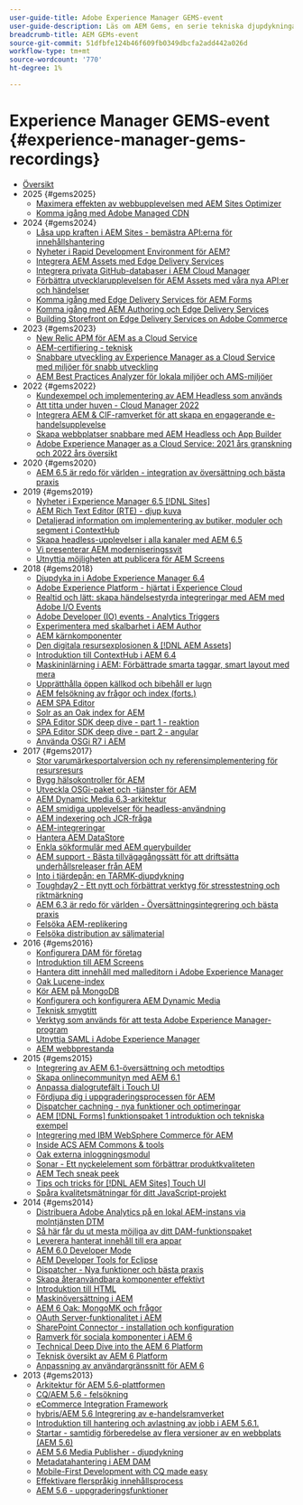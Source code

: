 ```yaml
---
user-guide-title: Adobe Experience Manager GEMS-event
user-guide-description: Läs om AEM Gems, en serie tekniska djupdykningar från Adobe Experience Manager experter.
breadcrumb-title: AEM GEMs-event
source-git-commit: 51dfbfe124b46f609fb0349dbcfa2add442a026d
workflow-type: tm+mt
source-wordcount: '770'
ht-degree: 1%

---
```



# Experience Manager GEMS-event {#experience-manager-gems-recordings}

+ [Översikt](overview.md)
+ 2025 {#gems2025}
   + [Maximera effekten av webbupplevelsen med AEM Sites Optimizer](gems2025/maximize-impact-with-sites-optimizer.md)
   + [Komma igång med Adobe Managed CDN](gems2025/getting-started-adobe-managed-cdn.md)
+ 2024 {#gems2024}
   + [Låsa upp kraften i AEM Sites - bemästra API:erna för innehållshantering](gems2024/content-management-apis.md)
   + [Nyheter i Rapid Development Environment för AEM?](gems2024/rapid-development-environment-news.md)
   + [Integrera AEM Assets med Edge Delivery Services](gems2024/edge-delivery-for-aem-assets.md)
   + [Integrera privata GitHub-databaser i AEM Cloud Manager](gems2024/private-github-for-aem-cloud-manager.md)
   + [Förbättra utvecklarupplevelsen för AEM Assets med våra nya API:er och händelser](gems2024/improving-dev-experience-for-aem-assets-with-new-apis-and-events.md)
   + [Komma igång med Edge Delivery Services för AEM Forms](gems2024/edge-delivery-for-aem-forms.md)
   + [Komma igång med AEM Authoring och Edge Delivery Services](/help/experience-manager-gems/gems2024/aem-authoring-and-edge-delivery.md)
   + [Building Storefront on Edge Delivery Services on Adobe Commerce](/help/experience-manager-gems/gems2024/storefronts-on-edge-delivery-with-adobe-commerce.md)
+ 2023 {#gems2023}
   + [New Relic APM för AEM as a Cloud Service](gems2023/newrelic-apm-for-aem-cloud-service.md)
   + [AEM-certifiering - teknisk](gems2023/aem-certification-technical.md)
   + [Snabbare utveckling av Experience Manager as a Cloud Service med miljöer för snabb utveckling](/help/experience-manager-gems/gems2023/rapid-development-environments.md)
   + [AEM Best Practices Analyzer för lokala miljöer och AMS-miljöer](gems2023/aem-best-practices-analyzer.md)
+ 2022 {#gems2022}
   + [Kundexempel och implementering av AEM Headless som används](gems2022/customer-use-case-and-implementation-of-aem-headless-in-use.md)
   + [Att titta under huven - Cloud Manager 2022](gems2022/looking-under-the-hood-cloud-manager-2022.md)
   + [Integrera AEM &amp; CIF-ramverket för att skapa en engagerande e-handelsupplevelse](gems2022/aem-and-cif-framework-integration.md)
   + [Skapa webbplatser snabbare med AEM Headless och App Builder](gems2022/build-sites-faster-with-headless-and-appbuilder.md)
   + [Adobe Experience Manager as a Cloud Service: 2021 års granskning och 2022 års översikt](gems2022/aemcloudservice-2021-review-and-outlook.md)
+ 2020 {#gems2020}
   + [AEM 6.5 är redo för världen - integration av översättning och bästa praxis](gems2020/aem65-readyfortheworld-translationintegration-bestpractices.md)
+ 2019 {#gems2019}
   + [Nyheter i Experience Manager 6.5 [!DNL Sites]](gems2019/adobe-experience-manager-6-5-sites-whats-new.md)
   + [AEM Rich Text Editor (RTE) - djup kuva](gems2019/aem-rich-text-editor-rte-deep-dive1.md)
   + [Detaljerad information om implementering av butiker, moduler och segment i ContextHub](gems2019/contexthub-deep-dive.md)
   + [Skapa headless-upplevelser i alla kanaler med AEM 6.5](gems2019/creating-headless-omnichannel-experiences-with-aem-65.md)
   + [Vi presenterar AEM moderniseringssvit](gems2019/introducing-the-aem-modernization-suite.md)
   + [Utnyttja möjligheten att publicera för AEM Screens](gems2019/leveraging-author-publish-for-aem-screens.md)
+ 2018 {#gems2018}
   + [Djupdyka in i Adobe Experience Manager 6.4](gems2018/aem-6-4-technical-sneak-peek.md)
   + [Adobe Experience Platform - hjärtat i Experience Cloud](gems2018/aem-acp.md)
   + [Realtid och lätt: skapa händelsestyrda integreringar med AEM med Adobe I/O Events](gems2018/aem-adobe-io.md)
   + [Adobe Developer (IO) events - Analytics Triggers](gems2018/aem-analytics-triggers.md)
   + [Experimentera med skalbarhet i AEM Author](gems2018/aem-author-scalability1.md)
   + [AEM kärnkomponenter](gems2018/aem-core-components.md)
   + [Den digitala resursexplosionen &amp; [!DNL AEM Assets]](gems2018/aem-digital-asset-explosion.md)
   + [Introduktion till ContextHub i AEM 6.4](gems2018/aem-intro-to-contexthub.md)
   + [Maskininlärning i AEM: Förbättrade smarta taggar, smart layout med mera](gems2018/aem-machine-learning.md)
   + [Upprätthålla öppen källkod och bibehåll er lugn](gems2018/aem-maintaining-open-source.md)
   + [AEM felsökning av frågor och index (forts.)](gems2018/aem-query-and-index-troubleshooting2.md)
   + [AEM SPA Editor](gems2018/aem-spa-editor.md)
   + [Solr as an Oak index for AEM](gems2018/solr-as-an-oak-index-for-aem.md)
   + [SPA Editor SDK deep dive - part 1 - reaktion](gems2018/spa-editor-sdk-deep-dive-react.md)
   + [SPA Editor SDK deep dive - part 2 - angular](gems2018/spa-editor-sdk-deep-dive-angular.md)
   + [Använda OSGi R7 i AEM](gems2018/using-osgi-r7-in-aem.md)
+ 2017 {#gems2017}
   + [Stor varumärkesportalversion och ny referensimplementering för resursresurs](gems2017/aem-brand-portal.md)
   + [Bygg hälsokontroller för AEM](gems2017/aem-building-health-checks-for-aem.md)
   + [Utveckla OSGi-paket och -tjänster för AEM](gems2017/aem-developing-osgi-bundles-services-for-aem.md)
   + [AEM Dynamic Media 6.3-arkitektur](gems2017/aem-dynamic-media-architecture.md)
   + [AEM smidiga upplevelser för headless-användning](gems2017/aem-headless-usecases.md)
   + [AEM indexering och JCR-fråga](gems2017/aem-indexing-jcr-query.md)
   + [AEM-integreringar](gems2017/aem-integrations.md)
   + [Hantera AEM DataStore](gems2017/aem-managing-aem-datastore.md)
   + [Enkla sökformulär med AEM querybuilder](gems2017/aem-search-forms-using-querybuilder.md)
   + [AEM support - Bästa tillvägagångssätt för att driftsätta underhållsreleaser från AEM](gems2017/aem-sustenance-best-practices-deploying-maintenance-releases.md)
   + [Into i tjärdepån: en TARMK-djupdykning](gems2017/aem-tarmk-deepdive.md)
   + [Toughday2 - Ett nytt och förbättrat verktyg för stresstestning och riktmärkning](gems2017/aem-toughday2-stress-testing-benchmarking-tool.md)
   + [AEM 6.3 är redo för världen - Översättningsintegrering och bästa praxis](gems2017/aem-translation-best-practices.md)
   + [Felsöka AEM-replikering](gems2017/aem-troubleshooting-aem-replication.md)
   + [Felsöka distribution av säljmaterial](gems2017/aem-troubleshooting-sling.md)
+ 2016 {#gems2016}
   + [Konfigurera DAM för företag](gems2016/aem-configuring-dam-for-enterprise.md)
   + [Introduktion till AEM Screens](gems2016/aem-introduction-to-aem-screens.md)
   + [Hantera ditt innehåll med malleditorn i Adobe Experience Manager](gems2016/aem-managing-content-with-template-editor.md)
   + [Oak Lucene-index](gems2016/aem-oak-lucene-indexes.md)
   + [Kör AEM på MongoDB](gems2016/aem-running-aem-on-mongodb.md)
   + [Konfigurera och konfigurera AEM Dynamic Media](gems2016/aem-setup-and-configure-aem-dynamic-media.md)
   + [Teknisk smygtitt](gems2016/aem-technical-sneak-peek.md)
   + [Verktyg som används för att testa Adobe Experience Manager-program](gems2016/aem-testing-tools-for-aem-apps.md)
   + [Utnyttja SAML i Adobe Experience Manager](gems2016/aem-utilizing-saml-in-aem-deployments.md)
   + [AEM webbprestanda](gems2016/aem-web-performance.md)
+ 2015 {#gems2015}
   + [Integrering av AEM 6.1-översättning och metodtips](gems2015/aem-6-1-translation-integration-and-best-practices.md)
   + [Skapa onlinecommunityn med AEM 6.1](gems2015/aem-creating-online-communities-with-aem-6-1.md)
   + [Anpassa dialogrutefält i Touch UI](gems2015/aem-customizing-dialog-fields-in-touch-ui.md)
   + [Fördjupa dig i uppgraderingsprocessen för AEM](gems2015/aem-deep-dive-into-aem-upgrade-process.md)
   + [Dispatcher cachning - nya funktioner och optimeringar](gems2015/aem-dispatcher-caching-new-features-and-optimizations.md)
   + [AEM [!DNL Forms] funktionspaket 1 introduktion och tekniska exempel](gems2015/aem-forms-feature-pack-1-introduction-and-technical-samples.md)
   + [Integrering med IBM WebSphere Commerce för AEM](gems2015/aem-ibm-websphere-commerce-integration-for-aem.md)
   + [Inside ACS AEM Commons &amp; tools](gems2015/aem-inside-acs-aem-commons-and-tools.md)
   + [Oak externa inloggningsmodul](gems2015/aem-oak-external-login-module-authenticating-with-ldap-and-beyond.md)
   + [Sonar - Ett nyckelelement som förbättrar produktkvaliteten](gems2015/aem-sonar-a-key-element-to-improve-product-quality.md)
   + [AEM Tech sneak peek](gems2015/aem-tech-sneak-peek.md)
   + [Tips och tricks för  [!DNL AEM Sites] Touch UI](gems2015/aem-tips-and-tricks-for-aem-sites-touch-ui.md)
   + [Spåra kvalitetsmätningar för ditt JavaScript-projekt](gems2015/aem-track-quality-metrics-of-your-javascript-project.md)
+ 2014 {#gems2014}
   + [Distribuera Adobe Analytics på en lokal AEM-instans via molntjänsten DTM](gems2014/aem-adobe-analytics-dynamic-tag-management.md)
   + [Så här får du ut mesta möjliga av ditt DAM-funktionspaket](gems2014/aem-dam-feature-pack.md)
   + [Leverera hanterat innehåll till era appar](gems2014/aem-delivering-managed-content-to-your-native-apps.md)
   + [AEM 6.0 Developer Mode](gems2014/aem-developer-mode.md)
   + [AEM Developer Tools for Eclipse](gems2014/aem-developer-tools-for-eclipse.md)
   + [Dispatcher - Nya funktioner och bästa praxis](gems2014/aem-dispatcher.md)
   + [Skapa återanvändbara komponenter effektivt](gems2014/aem-efficiently-build-reusable-components.md)
   + [Introduktion till HTML](gems2014/aem-introduction-to-htl.md)
   + [Maskinöversättning i AEM](gems2014/aem-machine-translation-in-aem.md)
   + [AEM 6 Oak: MongoMK och frågor](gems2014/aem-oak-mongomk-and-queries.md)
   + [OAuth Server-funktionalitet i AEM](gems2014/aem-oauth-server-functionality-in-aem.md)
   + [SharePoint Connector - installation och konfiguration](gems2014/aem-sharepoint-connector-setup-and-configuration.md)
   + [Ramverk för sociala komponenter i AEM 6](gems2014/aem-social-component-framework-in-aem-6.md)
   + [Technical Deep Dive into the AEM 6 Platform](gems2014/aem-technical-deep-dive-into-the-aem-6-platform.md)
   + [Teknisk översikt av AEM 6 Platform](gems2014/aem-technical-overview-of-the-aem-6-platform.md)
   + [Anpassning av användargränssnitt för AEM 6](gems2014/aem-user-interface-customization-for-aem6.md)
+ 2013 {#gems2013}
   + [Arkitektur för AEM 5.6-plattformen](gems2013/aem-architecture-of-the-aem-5-6-platform.md)
   + [CQ/AEM 5.6 - felsökning](gems2013/aem-cq-aem-5-6-troubleshooting.md)
   + [eCommerce Integration Framework](gems2013/aem-ecommerce-integration-framework.md)
   + [hybris/AEM 5.6 Integrering av e-handelsramverket](gems2013/aem-hybris-ecommerce-framework-integration.md)
   + [Introduktion till hantering och avlastning av jobb i AEM 5.6.1.](gems2013/aem-job-handling-and-offloading.md)
   + [Startar - samtidig förberedelse av flera versioner av en webbplats (AEM 5.6)](gems2013/aem-launches.md)
   + [AEM 5.6 Media Publisher - djupdykning](gems2013/aem-media-publisher-deep-dive.md)
   + [Metadatahantering i AEM DAM](gems2013/aem-metadata-management-in-aem-dam.md)
   + [Mobile-First Development with CQ made easy](gems2013/aem-mobile-first-development-with-cq-made-easy.md)
   + [Effektivare flerspråkig innehållsprocess](gems2013/aem-streamlining-multilingual-content-process.md)
   + [AEM 5.6 - uppgraderingsfunktioner](gems2013/aem-upgrade-mechanisms.md)

<!--
+ [Archive] {#archive}
    + [AEM 6 Oak: MongoMK and Queries](archive/aem-oak-mongomk-and-queries.md)
    + [Search forms made easy with the AEM querybuilder](archive/aem-search-forms-using-querybuilder.md)
    + [Deep Dive on implementation details of stores, modules and segments in ContextHub](archive/contexthub-deep-dive.md)
    + [AEM Web Performance](archive/aem-web-performance.md)
    + [AEM Query and Index Troubleshooting](archive/aem-query-and-index-troubleshooting.md)
    + [User Interface Customization for AEM 6](archive/aem-user-interface-customization-for-aem6.md)
    + [Technical Sneak Peek](archive/aem-technical-sneak-peek.md)
    + [Customizing Dialog Fields in Touch UI](archive/aem-customizing-dialog-fields-in-touch-ui.md)
    + [Building Health Checks for AEM](archive/aem-building-health-checks-for-aem.md)
    + [Running AEM on MongoDB](archive/aem-running-aem-on-mongodb.md)
    + [AEM 5.6 Media Publisher Deep Dive ](archive/aem-media-publisher-deep-dive.md)
    + [AEM Fluid Experiences for headless usecases](archive/aem-headless-usecases.md)
    + [The Digital Asset Explosion & AEM Assets](archive/aem-digital-asset-explosion.md)
    + [Introduction of Job Handling and Offloading in AEM 5.6.1. ](archive/aem-job-handling-and-offloading.md)
    + [Technical Overview of the AEM 6 Platform](archive/aem-technical-overview-of-the-aem-6-platform.md)
    + [Launches: concurrent preparation of multiple versions of a website (AEM 5.6) ](archive/aem-launches.md)
    + [Efficiently Build Reusable Components](archive/aem-efficiently-build-reusable-components.md)
    + [AEM Integrations - a solid foundation goes a long way](archive/aem-integrations.md)
    + [Dispatcher - New features and best practices](archive/aem-dispatcher.md)
    + [Adobe Experience Manager 6.5 Sites - What's New](archive/adobe-experience-manager-6-5-sites-whats-new.md)
    + [Oak's External Login Module - Authenticating with LDAP and Beyond](archive/aem-oak-external-login-module-authenticating-with-ldap-and-beyond.md)
    + [Troubleshooting AEM Replication](archive/aem-troubleshooting-aem-replication.md)
    + [Metadata Management in AEM DAM](archive/aem-metadata-management-in-aem-dam.md)
    + [AEM 6.5 Ready for the World - Translation Integration & Best Practices](archive/aem65-readyfortheworld-translationintegration-bestpractices.md)
    + [hybris/AEM 5.6 eCommerce framework integration](archive/aem-hybris-ecommerce-framework-integration.md)
    + [How to deploy Adobe Analytics on a local AEM instance by using the Dynamic Tag Management cloud service](archive/aem-adobe-analytics-dynamic-tag-management.md)
    + [eCommerce Integration Framework ](archive/aem-ecommerce-integration-framework.md)
    + [Real-time and lightweight: build event-driven integrations with AEM using Adobe I/O Events](archive/aem-adobe-io.md)
    + [AEM Tech Sneak Peek](archive/aem-tech-sneak-peek.md)
    + [AEM Rich Text Editor (RTE) Deep Dive](archive/aem-rich-text-editor-rte-deep-dive1.md)
    + [Deep dive into AEM upgrade process](archive/aem-deep-dive-into-aem-upgrade-process.md)
    + [AEM SPA Editor](archive/aem-spa-editor.md)
    + [MSM and Translation: Best Practices ](archive/aem-msm-and-translation-best-practices.md)
    + [AEM Indexing and JCR Query](archive/aem-indexing-jcr-query.md)
    + [IBM WebSphere Commerce Integration for AEM](archive/aem-ibm-websphere-commerce-integration-for-aem.md)
    + [Setup and Configure AEM Dynamic Media](archive/aem-setup-and-configure-aem-dynamic-media.md)
    + [Leveraging author-publish for AEM Screens](archive/leveraging-author-publish-for-aem-screens.md)
    + [Experiments in AEM Author Scalability](archive/aem-author-scalability1.md)
    + [Introduction to AEM Screens](archive/aem-introduction-to-aem-screens.md)
    + [Creating Headless Omnichannel Experiences with AEM 6.5](archive/creating-headless-omnichannel-experiences-with-aem-65.md)
    + [Developing OSGi Bundles and Services for AEM](archive/aem-developing-osgi-bundles-services-for-aem.md)
    + [Technical Deep Dive into the AEM 6 Platform](archive/aem-technical-deep-dive-into-the-aem-6-platform.md)
    + [Adobe Experience Platform - The Heart of Experience Cloud](archive/aem-acp.md)
    + [Social Component Framework in AEM 6](archive/aem-social-component-framework-in-aem-6.md)
    + [Mobile-First Development with CQ Made Easy](archive/aem-mobile-first-development-with-cq-made-easy.md)
    + [AEM Core Components](archive/aem-core-components.md)
    + [AEM SPA Editor](archive/jcr-aem-spa-editor.md)
    + [Major Brand Portal Release and new reference implementation for Asset Share](archive/aem-brand-portal.md)
    + [Utilizing SAML in Adobe Experience Manager deployments](archive/aem-utilizing-saml-in-aem-deployments.md)
    + [AEM 6.0 Developer Mode](archive/aem-developer-mode.md)
    + [AEM [!DNL Forms] Feature Pack 1 introduction and technical samples](archive/aem-forms-feature-pack-1-introduction-and-technical-samples.md)
    + [CQ/AEM 5.6 Troubleshooting](archive/aem-cq-aem-5-6-troubleshooting.md)
    + [AEM Dynamic Media 6.3 Architecture](archive/aem-dynamic-media-architecture.md)
    + [Inside ACS AEM Commons & Tools](archive/aem-inside-acs-aem-commons-and-tools.md)
    + [Creating online Communities with AEM 6.1](archive/aem-creating-online-communities-with-aem-6-1.md)
    + [OAuth Server functionality in AEM - Embrace Federation and unleash your REST APIs!](archive/aem-oauth-server-functionality-in-aem.md)
    + [Into the tar pit: a TarMK deep dive](archive/aem-tarmk-deepdive.md)
    + [Oak Lucene Indexes](archive/aem-oak-lucene-indexes.md)
    + [AEM Developer Tools for Eclipse](archive/aem-developer-tools-for-eclipse.md)
    + [Solr as an Oak index for AEM](archive/solr-as-an-oak-index-for-aem1.md)
    + [Toughday2 - A new and improved stress testing and benchmarking tool](archive/aem-toughday2-stress-testing-benchmarking-tool.md)
    + [Introduction to ContextHub in AEM 6.4](archive/aem-intro-to-contexthub.md)
    + [Configuring the DAM for Enterprise](archive/aem-configuring-dam-for-enterprise.md)
    + [Managing AEM DataStore](archive/aem-managing-aem-datastore.md)
    + [AEM Sustenance - Best Practices for deploying AEM Maintenance Releases](archive/aem-sustenance-best-practices-deploying-maintenance-releases.md)
    + [Maintaining Open Source While Maintaining Your Sanity](archive/aem-maintaining-open-source.md)
    + [SPA Editor SDK Deep Dive - Part 1 - React ](archive/spa-editor-sdk-deep-dive-react.md)
    + [Tools to use for testing Adobe Experience Manager applications](archive/aem-testing-tools-for-aem-apps.md)
    + [Machine Learning in AEM: Enhanced Smart Tags, Smart Layout and more](archive/aem-machine-learning.md)
    + [Tips and tricks for AEM Sites Touch UI](archive/aem-tips-and-tricks-for-aem-sites-touch-ui.md)
    + [Dispatcher Caching - New Features and Optimizations](archive/aem-dispatcher-caching-new-features-and-optimizations.md)
    + [How to get the most out of your DAM Feature Pack](archive/aem-dam-feature-pack.md)
    + [Troubleshooting Sling Content Distribution](archive/aem-troubleshooting-sling.md)
    + [Introduction to HTL](archive/aem-introduction-to-htl.md)
    + [Delivering Managed Content to your Native Apps](archive/aem-delivering-managed-content-to-your-native-apps.md)
    + [SharePoint Connector - Setup and Configuration](archive/aem-sharepoint-connector-setup-and-configuration.md)
    + [AEM 6.1 Translation Integration & Best Practices](archive/aem-6-1-translation-integration-and-best-practices.md)
    + [Managing your content with the template editor of Adobe Experience Manager](archive/aem-managing-content-with-template-editor.md)
    + [SPA Editor SDK Deep Dive - Part 2 - Angular](archive/spa-editor-sdk-deep-dive-angular.md)
    + [Sonar - A key element to improve product quality](archive/aem-sonar-a-key-element-to-improve-product-quality.md)
    + [AEM 6.3 Ready for the World - Translation Integration & Best Practices](archive/aem-translation-best-practices.md)
    + [AEM 5.6 upgrade mechanisms ](archive/aem-upgrade-mechanisms.md)
    + [Track quality metrics of your Javascript project](archive/aem-track-quality-metrics-of-your-javascript-project.md)
    + [Streamlining multilingual content process](archive/aem-streamlining-multilingual-content-process.md)
    + [Deep Dive into Adobe Experience Manager 6.4](archive/aem-6-4-technical-sneak-peek.md)
    + [Machine Translation in AEM](archive/aem-machine-translation-in-aem.md)
    + [Using OSGi R7 in AEM](archive/using-osgi-r7-in-aem.md)
    + [Architecture of the AEM 5.6 Platform](archive/aem-architecture-of-the-aem-5-6-platform.md)
    + [Adobe I/O Events - Analytics Triggers](archive/aem-analytics-triggers.md)
    + [Introducing the AEM Modernization Suite](archive/introducing-the-aem-modernization-suite.md)
    + [AEM Query and Index Troubleshooting](archive/aem-query-and-index-troubleshooting2.md)
-->
